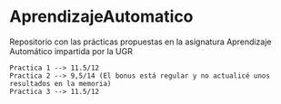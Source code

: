 # AprendizajeAutomatico
Repositorio con las prácticas propuestas en la asignatura Aprendizaje Automático impartida por la UGR

	Practica 1 --> 11.5/12
	Practica 2 --> 9,5/14 (El bonus está regular y no actualicé unos resultados en la memoria)
	Practica 3 --> 11.5/12
